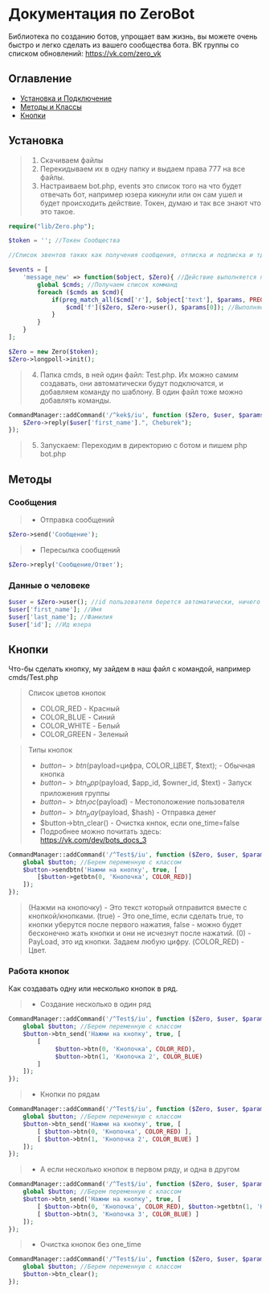 # Документация по ZeroBot
Библиотека по созданию ботов, упрощает вам жизнь, вы можете очень быстро и легко сделать из вашего сообщества бота.
ВК группы со списком обновлений: https://vk.com/zero_vk

## Оглавление
* [Установка и Подключение](#Установка)
* [Методы и Классы](#Методы)
* [Кнопки](#Кнопки)

## Установка
> 1) Скачиваем файлы
> 2) Перекидываем их в одну папку и выдаем права 777 на все файлы.
> 3) Настраиваем bot.php, events это список того на что будет отвечать бот, например юзера кикнули или он сам ушел и будет происходить действие. Токен, думаю и так все знают что это такое.
```php 
require("lib/Zero.php");

$token = ''; //Токен Сообщества

//Список эвентов таких как получения сообщения, отписка и подписка и тд.

$events = [
    'message_new' => function($object, $Zero){ //Действие выполняется при получение сообщения
        global $cmds; //Получаем список комманд
        foreach ($cmds as $cmd){
            if(preg_match_all($cmd['r'], $object['text'], $params, PREG_SET_ORDER)){ //Ищем команду в сообщение пользователя
                $cmd['f']($Zero, $Zero->user(), $params[0]); //Выполняем функцию если команда найдена
            }
        }
    }
];

$Zero = new Zero($token);
$Zero->longpoll->init();
```
> 4) Папка cmds, в ней один файл: Test.php. Их можно самим создавать, они автоматически будут подключатся, и добавляем команду по шаблону. В один файл тоже можно добавлять команды.
```php
CommandManager::addCommand('/^kek$/iu', function ($Zero, $user, $params){
    $Zero->reply($user['first_name'].", Cheburek");
});
```
> 5) Запускаем: Переходим в директорию с ботом и пишем php bot.php

## Методы
### Сообщения
>* Отправка сообщений
```php 
$Zero->send('Сообщение');
```
>* Пересылка сообщений
```php
$Zero->reply('Сообщение/Ответ');
```
### Данные о человеке
```php
$user = $Zero->user(); //id пользователя берется автоматически, ничего указывать не надо
$user['first_name']; //Имя
$user['last_name']; //Фамилия
$user['id']; //Ид юзера
```
## Кнопки
Что-бы сделать кнопку, му зайдем в наш файл с командой, например cmds/Test.php
> Список цветов кнопок
>* COLOR_RED - Красный
>* COLOR_BLUE - Синий
>* COLOR_WHITE - Белый
>* COLOR_GREEN - Зеленый

> Типы кнопок
>* $button->btn($payload=цифра, COLOR_ЦВЕТ, $text); - Обычная кнопка
>* $button->btn_app($payload, $app_id, $owner_id, $text) - Запуск приложения группы
>* $button->btn_loc($payload) - Местоположение пользователя
>* $button->btn_pay($payload, $hash) - Отправка денег
>* $button->btn_clear() - Очистка кнпок, если one_time=false
>* Подробнее можно почитать здесь: https://vk.com/dev/bots_docs_3
```php
CommandManager::addCommand('/^Test$/iu', function ($Zero, $user, $params){
    global $button; //Берем переменную с классом
    $button->sendbtn('Нажми на кнопку', true, [ 
        [$button->getbtn(0, 'Кнопочка', COLOR_RED)]
    ]);
});
```
> (Нажми на кнопочку) - Это текст который отправится вместе с кнопкой/кнопками.
> (true) - Это one_time, если сделать true, то кнопки уберутся после первого нажатия, false - можно будет бесконечно жать кнопки и они не исчезнут после нажатий.
> (0) - PayLoad, это ид кнопки. Задаем любую цифру.
> (COLOR_RED) - Цвет.

### Работа кнопок
Как создавать одну или несколько кнопок в ряд.
>* Создание несколько в один ряд
```php
CommandManager::addCommand('/^Test$/iu', function ($Zero, $user, $params){
    global $button; //Берем переменную с классом
    $button->btn_send('Нажми на кнопку', true, [ 
        [
             $button->btn(0, 'Кнопочка', COLOR_RED),
             $button->btn(1, 'Кнопочка 2', COLOR_BLUE)
        ]
    ]);
});
```
>* Кнопки по рядам
```php
CommandManager::addCommand('/^Test$/iu', function ($Zero, $user, $params){
    global $button; //Берем переменную с классом
    $button->btn_send('Нажми на кнопку', true, [ 
        [ $button->btn(0, 'Кнопочка', COLOR_RED) ],
        [ $button->btn(1, 'Кнопочка 2', COLOR_BLUE) ]
    ]);
});
```
>* А если несколько кнопок в первом ряду, и одна в другом
```php
CommandManager::addCommand('/^Test$/iu', function ($Zero, $user, $params){
    global $button; //Берем переменную с классом
    $button->btn_send('Нажми на кнопку', true, [ 
        [ $button->btn(0, 'Кнопочка', COLOR_RED), $button->getbtn(1, 'Кнопочка 2', COLOR_BLUE) ],
        [ $button->btn(3, 'Кнопочка 3', COLOR_BLUE) ]
    ]);
});
```
>* Очистка кнопок без one_time
```php
CommandManager::addCommand('/^Test$/iu', function ($Zero, $user, $params){
    global $button; //Берем переменную с классом
    $button->btn_clear();
});
```
